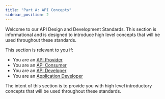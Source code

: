 ```yaml
---
title: "Part A: API Concepts"
sidebar_position: 2
---
```


Welcome to our API Design and Development Standards. This section is informational and is designed to introduce high level concepts that will be used throughout these standards.

This section is relevant to you if:

- You are an [API Provider](/api-concepts/ComponentDefinitions#api-provider)
- You are an [API Consumer](/api-concepts/ComponentDefinitions#api-consumer)
- You are an [API Developer](/api-concepts/ComponentDefinitions#api-developers)
- You are an [Application Developer](/api-concepts/ComponentDefinitions#application-developers)

The intent of this section is to provide you with high level introductory concepts that will be used throughout these standards.
